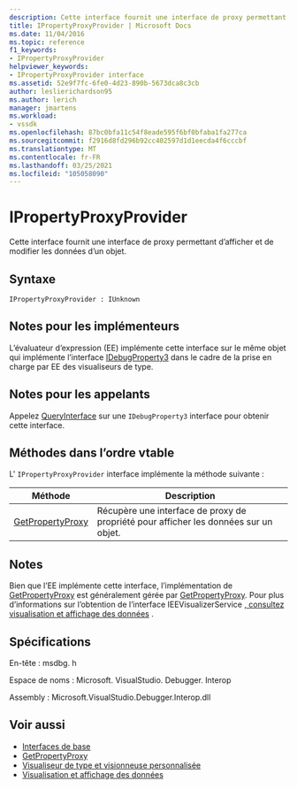 ```yaml
---
description: Cette interface fournit une interface de proxy permettant d’afficher et de modifier les données d’un objet.
title: IPropertyProxyProvider | Microsoft Docs
ms.date: 11/04/2016
ms.topic: reference
f1_keywords:
- IPropertyProxyProvider
helpviewer_keywords:
- IPropertyProxyProvider interface
ms.assetid: 52e9f7fc-6fe0-4d23-890b-5673dca8c3cb
author: leslierichardson95
ms.author: lerich
manager: jmartens
ms.workload:
- vssdk
ms.openlocfilehash: 87bc0bfa11c54f8eade595f6bf0bfaba1fa277ca
ms.sourcegitcommit: f2916d8fd296b92cc402597d1d1eecda4f6cccbf
ms.translationtype: MT
ms.contentlocale: fr-FR
ms.lasthandoff: 03/25/2021
ms.locfileid: "105058090"
---
```

# <a name="ipropertyproxyprovider"></a>IPropertyProxyProvider
Cette interface fournit une interface de proxy permettant d’afficher et de modifier les données d’un objet.

## <a name="syntax"></a>Syntaxe

```
IPropertyProxyProvider : IUnknown
```

## <a name="notes-for-implementers"></a>Notes pour les implémenteurs
 L’évaluateur d’expression (EE) implémente cette interface sur le même objet qui implémente l’interface [IDebugProperty3](../../../extensibility/debugger/reference/idebugproperty3.md) dans le cadre de la prise en charge par EE des visualiseurs de type.

## <a name="notes-for-callers"></a>Notes pour les appelants
 Appelez [QueryInterface](/cpp/atl/queryinterface) sur une `IDebugProperty3` interface pour obtenir cette interface.

## <a name="methods-in-vtable-order"></a>Méthodes dans l’ordre vtable
 L' `IPropertyProxyProvider` interface implémente la méthode suivante :

|Méthode|Description|
|------------|-----------------|
|[GetPropertyProxy](../../../extensibility/debugger/reference/ipropertyproxyprovider-getpropertyproxy.md)|Récupère une interface de proxy de propriété pour afficher les données sur un objet.|

## <a name="remarks"></a>Notes
 Bien que l’EE implémente cette interface, l’implémentation de [GetPropertyProxy](../../../extensibility/debugger/reference/ipropertyproxyprovider-getpropertyproxy.md) est généralement gérée par [GetPropertyProxy](../../../extensibility/debugger/reference/ieevisualizerservice-getpropertyproxy.md). Pour plus d’informations sur l’obtention de l’interface IEEVisualizerService [, consultez visualisation et affichage des données](../../../extensibility/debugger/visualizing-and-viewing-data.md) .

## <a name="requirements"></a>Spécifications
 En-tête : msdbg. h

 Espace de noms : Microsoft. VisualStudio. Debugger. Interop

 Assembly : Microsoft.VisualStudio.Debugger.Interop.dll

## <a name="see-also"></a>Voir aussi
- [Interfaces de base](../../../extensibility/debugger/reference/core-interfaces.md)
- [GetPropertyProxy](../../../extensibility/debugger/reference/ieevisualizerservice-getpropertyproxy.md)
- [Visualiseur de type et visionneuse personnalisée](../../../extensibility/debugger/type-visualizer-and-custom-viewer.md)
- [Visualisation et affichage des données](../../../extensibility/debugger/visualizing-and-viewing-data.md)
